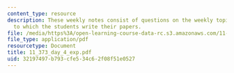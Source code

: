```yaml
---
content_type: resource
description: These weekly notes consist of questions on the weekly topics, in response
  to which the students write their papers.
file: /media/https%3A/open-learning-course-data-rc.s3.amazonaws.com/11-373-science-politics-and-environmental-policy-fall-2004/32197497b793cfe534c62f08f51e0527_11_373_day_4_exp.pdf
file_type: application/pdf
resourcetype: Document
title: 11_373_day_4_exp.pdf
uid: 32197497-b793-cfe5-34c6-2f08f51e0527
---
```

